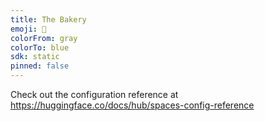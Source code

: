 ```yaml
---
title: The Bakery
emoji: 🐢
colorFrom: gray
colorTo: blue
sdk: static
pinned: false
---
```


Check out the configuration reference at https://huggingface.co/docs/hub/spaces-config-reference

